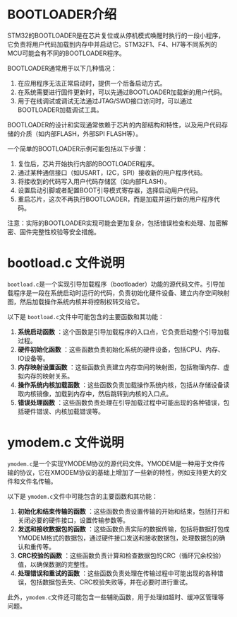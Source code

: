 
# BOOTLOADER介绍


STM32的BOOTLOADER是在芯片复位或从停机模式唤醒时执行的一段小程序，它负责将用户代码加载到内存中并启动它。STM32F1、F4、H7等不同系列的MCU可能会有不同的BOOTLOADER程序。

BOOTLOADER通常用于以下几种情况：

1. 在应用程序无法正常启动时，提供一个后备启动方式。
2. 在系统需要进行固件更新时，可以先通过BOOTLOADER加载新的用户代码。
3. 用于在线调试或调试无法通过JTAG/SWD接口访问时，可以通过BOOTLOADER加载调试工具。

BOOTLOADER的设计和实现通常依赖于芯片的内部结构和特性，以及用户代码存储的介质（如内部FLASH，外部SPI FLASH等）。

一个简单的BOOTLOADER示例可能包括以下步骤：

1. 复位后，芯片开始执行内部的BOOTLOADER程序。
2. 通过某种通信接口（如USART，I2C，SPI）接收新的用户程序代码。
3. 将接收到的代码写入用户代码存储区（如内部FLASH）。
4. 设置启动引脚或者配置BOOT引导模式寄存器，选择启动用户代码。
5. 重启芯片，这次不再执行BOOTLOADER，而是加载并运行新的用户程序代码。

注意：实际的BOOTLOADER实现可能会更加复杂，包括错误检查和处理、加密解密、固件完整性校验等安全措施。

# bootload.c 文件说明

`bootload.c`是一个实现引导加载程序（bootloader）功能的源代码文件。引导加载程序是一段在系统启动时运行的代码，负责初始化硬件设备、建立内存空间映射图，然后加载操作系统内核并将控制权转交给它。

以下是 `bootload.c`文件中可能包含的主要函数和其功能：

1. **系统启动函数** ：这个函数是引导加载程序的入口点，它负责启动整个引导加载过程。
2. **硬件初始化函数** ：这些函数负责初始化系统的硬件设备，包括CPU、内存、IO设备等。
3. **内存映射设置函数** ：这些函数负责建立内存空间的映射图，包括物理内存、虚拟内存的映射关系。
4. **操作系统内核加载函数** ：这些函数负责加载操作系统内核，包括从存储设备读取内核镜像，加载到内存中，然后跳转到内核的入口点。
5. **错误处理函数** ：这些函数负责处理在引导加载过程中可能出现的各种错误，包括硬件错误、内核加载错误等。



# ymodem.c 文件说明

`ymodem.c`是一个实现YMODEM协议的源代码文件。YMODEM是一种用于文件传输的协议，它在XMODEM协议的基础上增加了一些新的特性，例如支持更大的文件和文件名传输。

以下是 `ymodem.c`文件中可能包含的主要函数和其功能：

1. **初始化和结束传输的函数** ：这些函数负责设置传输的开始和结束，包括打开和关闭必要的硬件接口，设置传输参数等。
2. **发送和接收数据包的函数** ：这些函数负责实际的数据传输，包括将数据打包成YMODEM格式的数据包，通过硬件接口发送和接收数据包，处理数据包的确认和重传等。
3. **CRC校验的函数** ：这些函数负责计算和检查数据包的CRC（循环冗余校验）值，以确保数据的完整性。
4. **处理错误和重试的函数** ：这些函数负责处理在传输过程中可能出现的各种错误，包括数据包丢失、CRC校验失败等，并在必要时进行重试。

此外，`ymodem.c`文件还可能包含一些辅助函数，用于处理如超时、缓冲区管理等问题。
